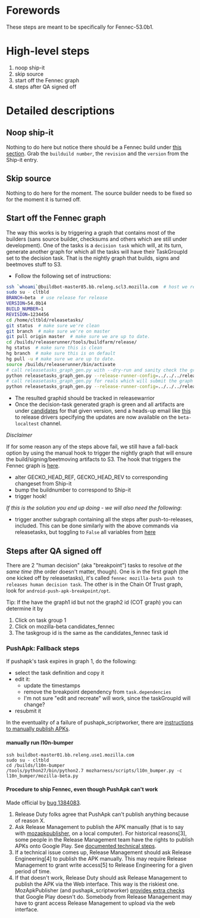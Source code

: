 # Forewords

These steps are meant to be specifically for Fennec-53.0b1.

# High-level steps

1. noop ship-it
2. skip source
3. start off the Fennec graph
4. steps after QA signed off

# Detailed descriptions

## Noop ship-it

Nothing to do here but notice there should be a Fennec build under [this section](https://ship-it.mozilla.org/releases.html#reviewed-tab).
Grab the `builduild number`, the `revision` and the `version` from the Ship-it entry.

## Skip source

Nothing to do here for the moment. The source builder needs to be fixed so for the moment it is turned off.

## Start off the Fennec graph

The way this works is by triggering a graph that contains most of the builders (sans source builder, checksums and others which are still under development).
One of the tasks is a `decision task` which will, at its turn, generate another graph for which all the tasks
will have their TaskGroupId set to the decision task. That is the nightly graph that builds, signs and beetmoves stuff to S3.

* Follow the following set of instructions:

```bash
ssh `whoami`@buildbot-master85.bb.releng.scl3.mozilla.com  # host we release-runner and you generate/submit new release promotion graphs
sudo su - cltbld
BRANCH=beta  # use release for release
VERSION=54.0b14
BUILD_NUMBER=1
REVISION=1234456
cd /home/cltbld/releasetasks/
git status  # make sure we're clean
git branch  # make sure we're on master
git pull origin master  # make sure we are up to date.
cd /builds/releaserunner/tools/buildfarm/release/
hg status  # make sure this is clean
hg branch  # make sure this is on default
hg pull -u # make sure we are up to date.
source /builds/releaserunner/bin/activate
# call releasetasks_graph_gen.py with --dry-run and sanity check the graph output that would be submitted
python releasetasks_graph_gen.py --release-runner-config=../../../release-runner.yml --branch-and-product-config=/home/cltbld/releasetasks/releasetasks/release_configs/prod_mozilla-${BRANCH}_fennec_full_graph.yml  --version $VERSION --build-number $BUILD_NUMBER --mozilla-revision $REVISION --dry-run
# call releasetasks_graph_gen.py for reals which will submit the graph to Taskcluster
python releasetasks_graph_gen.py --release-runner-config=../../../release-runner.yml --branch-and-product-config=/home/cltbld/releasetasks/releasetasks/release_configs/prod_mozilla-${BRANCH}_fennec_full_graph.yml  --version $VERSION --build-number $BUILD_NUMBER --mozilla-revision $REVISION
```

* The resulted graphid should be tracked in releasewarrior
* Once the decision-task generated graph is green and all artifacts are under [candidates](http://archive.mozilla.org/pub/mobile/candidates/) for that given version, send a heads-up email like [this](https://github.com/mozilla/releasewarrior/blob/master/how-tos/relpro.md#why)
to release drivers specifying the updates are now available on the `beta-localtest` channel.

*Disclaimer*

If for some reason any of the steps above fail, we still have a fall-back option by using the manual hook to trigger the nightly graph that will ensure the build/signing/beetmoving artifacts to S3.
The hook that triggers the Fennec graph is [here](https://tools.taskcluster.net/hooks/#project-releng/candidates-fennec-beta).
* alter GECKO_HEAD_REF, GECKO_HEAD_REV to corresponding changeset from Ship-it
* bump the buildnumber to correspond to Ship-it
* trigger hook!

*If this is the solution you end up doing - we will also need the following*:
* trigger another subgraph containing all the steps after push-to-releases, included. This can be done similarly with the above commands via releasetasks, but toggling to `False` all variables from [here](https://github.com/mozilla/releasetasks/blob/master/releasetasks/release_configs/prod_mozilla-beta_fennec_full_graph.yml)

## Steps after QA signed off

There are 2 "human decision" (aka "breakpoint") tasks to resolve *at the same time* (the order doesn't matter, though). One is in the first graph (the one kicked off by releasetasks), it's called `fennec mozilla-beta push to releases human decision task`. The other is in the Chain Of Trust graph, look for `android-push-apk-breakpoint/opt`.

Tip: If the have the graph1 id but not the graph2 id (COT graph) you can determine it by
1. Click on task group 1
2. Click on mozilla-beta candidates_fennec
3. The taskgroup id is the same as the candidates_fennec task id

### PushApk: Fallback steps

If pushapk's task expires in graph 1, do the following:

- select the task definition and copy it
- edit it:
    - update the timestamps
    - remove the breakpoint dependency from `task.dependencies`
    - I'm not sure "edit and recreate" will work, since the taskGroupId will change?
- resubmit it

In the eventuality of a failure of pushapk_scriptworker, there are [instructions to manually publish APKs](https://github.com/mozilla-releng/mozapkpublisher#what-to-do-when-pushapk_scriptworker-doesnt-work).

#### manually run l10n-bumper
```
ssh buildbot-master01.bb.releng.use1.mozilla.com
sudo su - cltbld
cd /builds/l10n-bumper
/tools/python27/bin/python2.7 mozharness/scripts/l10n_bumper.py -c l10n_bumper/mozilla-beta.py
```

#### Procedure to ship Fennec, even though PushApk can't work

Made official by [bug 1384083](https://bugzilla.mozilla.org/show_bug.cgi?id=1384083).

1. Release Duty folks agree that PushApk can't publish anything because of reason X.
2. Ask Release Management to publish the APK manually (that is to say with [mozapkpublisher](https://github.com/mozilla-releng/mozapkpublisher), on a local computer). For historical reasons[3], some people in the Release Management team have the rights to publish APKs onto Google Play. See [documented technical steps](https://github.com/mozilla-releng/mozapkpublisher#what-to-do-when-pushapk_scriptworker-doesnt-work).
3. If a technical issue comes up, Release Management should ask Release Engineering[4] to publish the APK manually. This may require Release Management to grant write access[5] to Release Engineering for a given period of time.
4. If that doesn't work, Release Duty should ask Release Management to publish the APK via the Web interface. This way is the riskiest one. MozApkPublisher (and pushapk_scriptworker) [provides extra checks](https://johanlorenzo.github.io/blog/2017/06/07/part-2-how-mozilla-publishes-apks-onto-google-play-store-in-a-reasonably-secure-and-automated-way.html#4-mozapkpublisher-locales-and-google-play) that Google Play doesn't do. Somebody from Release Management may have to grant access Release Management to upload via the web interface.
